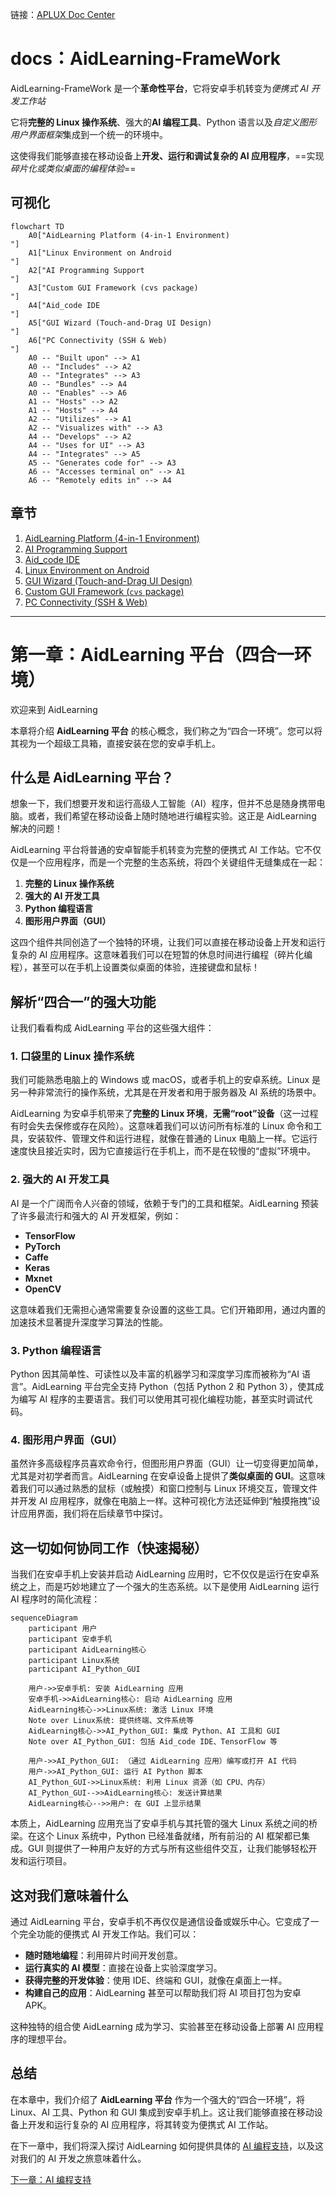 链接：[APLUX Doc Center](https://docs.aidlux.com/)

# docs：AidLearning-FrameWork

AidLearning-FrameWork 是一个**革命性平台**，它将安卓手机转变为*便携式 AI 开发工作站*

它将**完整的 Linux 操作系统**、强大的**AI 编程工具**、Python 语言以及*自定义图形用户界面框架*集成到一个统一的环境中。

这使得我们能够直接在移动设备上**开发、运行和调试复杂的 AI 应用程序**，==实现*碎片化或类似桌面的编程体验*==

## 可视化

```mermaid
flowchart TD
    A0["AidLearning Platform (4-in-1 Environment)
"]
    A1["Linux Environment on Android
"]
    A2["AI Programming Support
"]
    A3["Custom GUI Framework (cvs package)
"]
    A4["Aid_code IDE
"]
    A5["GUI Wizard (Touch-and-Drag UI Design)
"]
    A6["PC Connectivity (SSH & Web)
"]
    A0 -- "Built upon" --> A1
    A0 -- "Includes" --> A2
    A0 -- "Integrates" --> A3
    A0 -- "Bundles" --> A4
    A0 -- "Enables" --> A6
    A1 -- "Hosts" --> A2
    A1 -- "Hosts" --> A4
    A2 -- "Utilizes" --> A1
    A2 -- "Visualizes with" --> A3
    A4 -- "Develops" --> A2
    A4 -- "Uses for UI" --> A3
    A4 -- "Integrates" --> A5
    A5 -- "Generates code for" --> A3
    A6 -- "Accesses terminal on" --> A1
    A6 -- "Remotely edits in" --> A4
```

## 章节

1. [AidLearning Platform (4-in-1 Environment)
](01_aidlearning_platform__4_in_1_environment__.md)
2. [AI Programming Support
](02_ai_programming_support_.md)
3. [Aid_code IDE
](03_aid_code_ide_.md)
4. [Linux Environment on Android
](04_linux_environment_on_android_.md)
5. [GUI Wizard (Touch-and-Drag UI Design)
](05_gui_wizard__touch_and_drag_ui_design__.md)
6. [Custom GUI Framework (`cvs` package)
](06_custom_gui_framework___cvs__package__.md)
7. [PC Connectivity (SSH & Web)
](07_pc_connectivity__ssh___web__.md)

---

# 第一章：AidLearning 平台（四合一环境）

欢迎来到 AidLearning 

本章将介绍 **AidLearning 平台** 的核心概念，我们称之为“四合一环境”。您可以将其视为一个超级工具箱，直接安装在您的安卓手机上。

## 什么是 AidLearning 平台？

想象一下，我们想要开发和运行高级人工智能（AI）程序，但并不总是随身携带电脑。或者，我们希望在移动设备上随时随地进行编程实验。这正是 AidLearning 解决的问题！

AidLearning 平台将普通的安卓智能手机转变为完整的便携式 AI 工作站。它不仅仅是一个应用程序，而是一个完整的生态系统，将四个关键组件无缝集成在一起：

1.  **完整的 Linux 操作系统**
2.  **强大的 AI 开发工具**
3.  **Python 编程语言**
4.  **图形用户界面（GUI）**

这四个组件共同创造了一个独特的环境，让我们可以直接在移动设备上开发和运行复杂的 AI 应用程序。这意味着我们可以在短暂的休息时间进行编程（碎片化编程），甚至可以在手机上设置类似桌面的体验，连接键盘和鼠标！

## 解析“四合一”的强大功能

让我们看看构成 AidLearning 平台的这些强大组件：

### 1. 口袋里的 Linux 操作系统

我们可能熟悉电脑上的 Windows 或 macOS，或者手机上的安卓系统。Linux 是另一种非常流行的操作系统，尤其是在开发者和用于服务器及 AI 系统的场景中。

AidLearning 为安卓手机带来了**完整的 Linux 环境**，**无需“root”设备**（这一过程有时会失去保修或存在风险）。这意味着我们可以访问所有标准的 Linux 命令和工具，安装软件、管理文件和运行进程，就像在普通的 Linux 电脑上一样。它运行速度快且接近实时，因为它直接运行在手机上，而不是在较慢的“虚拟”环境中。

### 2. 强大的 AI 开发工具

AI 是一个广阔而令人兴奋的领域，依赖于专门的工具和框架。AidLearning 预装了许多最流行和强大的 AI 开发框架，例如：

*   **TensorFlow**
*   **PyTorch**
*   **Caffe**
*   **Keras**
*   **Mxnet**
*   **OpenCV**

这意味着我们无需担心通常需要复杂设置的这些工具。它们开箱即用，通过内置的加速技术显著提升深度学习算法的性能。

### 3. Python 编程语言

Python 因其简单性、可读性以及丰富的机器学习和深度学习库而被称为“AI 语言”。AidLearning 平台完全支持 Python（包括 Python 2 和 Python 3），使其成为编写 AI 程序的主要语言。我们可以使用其可视化编程功能，甚至实时调试代码。

### 4. 图形用户界面（GUI）

虽然许多高级程序员喜欢命令行，但图形用户界面（GUI）让一切变得更加简单，尤其是对初学者而言。AidLearning 在安卓设备上提供了**类似桌面的 GUI**。这意味着我们可以通过熟悉的鼠标（或触摸）和窗口控制与 Linux 环境交互，管理文件并开发 AI 应用程序，就像在电脑上一样。这种可视化方法还延伸到“触摸拖拽”设计应用界面，我们将在后续章节中探讨。

## 这一切如何协同工作（快速揭秘）

当我们在安卓手机上安装并启动 AidLearning 应用时，它不仅仅是运行在安卓系统之上，而是巧妙地建立了一个强大的生态系统。以下是使用 AidLearning 运行 AI 程序时的简化流程：

```mermaid
sequenceDiagram
    participant 用户
    participant 安卓手机
    participant AidLearning核心
    participant Linux系统
    participant AI_Python_GUI

    用户->>安卓手机: 安装 AidLearning 应用
    安卓手机->>AidLearning核心: 启动 AidLearning 应用
    AidLearning核心->>Linux系统: 激活 Linux 环境
    Note over Linux系统: 提供终端、文件系统等
    AidLearning核心->>AI_Python_GUI: 集成 Python、AI 工具和 GUI
    Note over AI_Python_GUI: 包括 Aid_code IDE、TensorFlow 等

    用户->>AI_Python_GUI: （通过 AidLearning 应用）编写或打开 AI 代码
    用户->>AI_Python_GUI: 运行 AI Python 脚本
    AI_Python_GUI->>Linux系统: 利用 Linux 资源（如 CPU、内存）
    AI_Python_GUI-->>AidLearning核心: 发送计算结果
    AidLearning核心-->>用户: 在 GUI 上显示结果
```

本质上，AidLearning 应用充当了安卓手机与其托管的强大 Linux 系统之间的桥梁。在这个 Linux 系统中，Python 已经准备就绪，所有前沿的 AI 框架都已集成。GUI 则提供了一种用户友好的方式与所有这些组件交互，让我们能够轻松开发和运行项目。

## 这对我们意味着什么

通过 AidLearning 平台，安卓手机不再仅仅是通信设备或娱乐中心。它变成了一个完全功能的便携式 AI 开发工作站。我们可以：

*   **随时随地编程**：利用碎片时间开发创意。
*   **运行真实的 AI 模型**：直接在设备上实验深度学习。
*   **获得完整的开发体验**：使用 IDE、终端和 GUI，就像在桌面上一样。
*   **构建自己的应用**：AidLearning 甚至可以帮助我们将 AI 项目打包为安卓 APK。

这种独特的组合使 AidLearning 成为学习、实验甚至在移动设备上部署 AI 应用程序的理想平台。

## 总结

在本章中，我们介绍了 **AidLearning 平台** 作为一个强大的“四合一环境”，将 Linux、AI 工具、Python 和 GUI 集成到安卓手机上。这让我们能够直接在移动设备上开发和运行复杂的 AI 应用程序，将其转变为便携式 AI 工作站。

在下一章中，我们将深入探讨 AidLearning 如何提供具体的 [AI 编程支持](02_ai_programming_support_.md)，以及这对我们的 AI 开发之旅意味着什么。

[下一章：AI 编程支持](02_ai_programming_support_.md)

